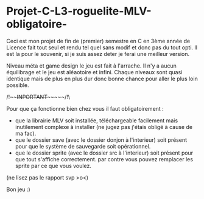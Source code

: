 # Projet-C-L3-roguelite-MLV-obligatoire-

Ceci est mon projet de fin de (premier) semestre en C en 3ème année de Licence fait tout seul et rendu tel quel sans modif et donc pas du tout opti.
Il est la pour le souvenir, si je suis assez deter je ferai une meilleur version.

Niveau méta et game design le jeu est fait à l'arrache. Il n'y a aucun équilibrage et le jeu est aléaotoire et infini.
Chaque niveaux sont quasi identique mais de plus en plus dur donc bonne chance pour aller le plus loin possible.

/!\~~~~~~INPORTANT~~~~~~~~~/!\

Pour que ça fonctionne bien chez vous il faut obligatoirement :

- que la librairie MLV soit installée, téléchargeable facilement mais inutilement complexe à installer (ne jugez pas j'étais obligé à cause de ma fac).
- que le dossier save (avec le dossier donjon à l'interieur) soit présent pour que le système de sauvegarde soit opérationnel.
- que le dossier sprite (avec le dossier src à l'interieur) soit présent pour que tout s'affiche correctement.
  par contre vous pouvez remplacer les sprite par ce que vous voulez.
  
(ne lisez pas le rapport svp >o<)  

Bon jeu :)

